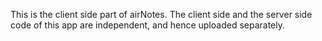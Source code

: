 This is the client side part of airNotes.
The client side and the server side code of this app are independent, and hence uploaded separately.